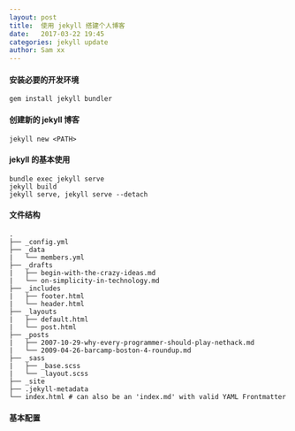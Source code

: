 ```yaml
---
layout: post
title:  使用 jekyll 搭建个人博客
date:   2017-03-22 19:45
categories: jekyll update
author: Sam xx
---
```


#### 安装必要的开发环境
```
gem install jekyll bundler
```

#### 创建新的 jekyll 博客
```
jekyll new <PATH>
```

#### jekyll 的基本使用
```
bundle exec jekyll serve
jekyll build
jekyll serve, jekyll serve --detach
```

#### 文件结构
```
.
├── _config.yml
├── _data
|   └── members.yml
├── _drafts
|   ├── begin-with-the-crazy-ideas.md
|   └── on-simplicity-in-technology.md
├── _includes
|   ├── footer.html
|   └── header.html
├── _layouts
|   ├── default.html
|   └── post.html
├── _posts
|   ├── 2007-10-29-why-every-programmer-should-play-nethack.md
|   └── 2009-04-26-barcamp-boston-4-roundup.md
├── _sass
|   ├── _base.scss
|   └── _layout.scss
├── _site
├── .jekyll-metadata
└── index.html # can also be an 'index.md' with valid YAML Frontmatter
```

#### 基本配置







[jekyll]: https://jekyllrb.com/